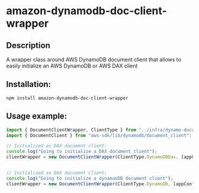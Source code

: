 # amazon-dynamodb-doc-client-wrapper

## Description

A wrapper class around AWS DynamoDB document client that allows to easily initialize an AWS DynamoDB or AWS DAX client

## Installation:
```shell
npm install amazon-dynamodb-doc-client-wrapper
```

## Usage example:

```typescript
import { DocumentClientWrapper, ClientType } from "../infra/dynamo-document-client-wrapper";
import { DocumentClient } from "aws-sdk/lib/dynamodb/document_client";

// Initialized as DAX docuemnt client:
console.log("Going to initialize a DAX document client");
clientWrapper = new DocumentClientWrapper(ClientType.DynamoDBDax, [appConfig.dynamoDaxEndpoint()], appConfig.dynamoRegion(), appConfig.dynamoTimeout());


// Initialized as DAX docuemnt client:
console.log("Going to initialize a dynamaoDB document client");
clientWrapper = new DocumentClientWrapper(ClientType.DynamoDB, [appConfig.dynamoEndpoint()], appConfig.dynamoRegion(), appConfig.dynamoTimeout());
```
